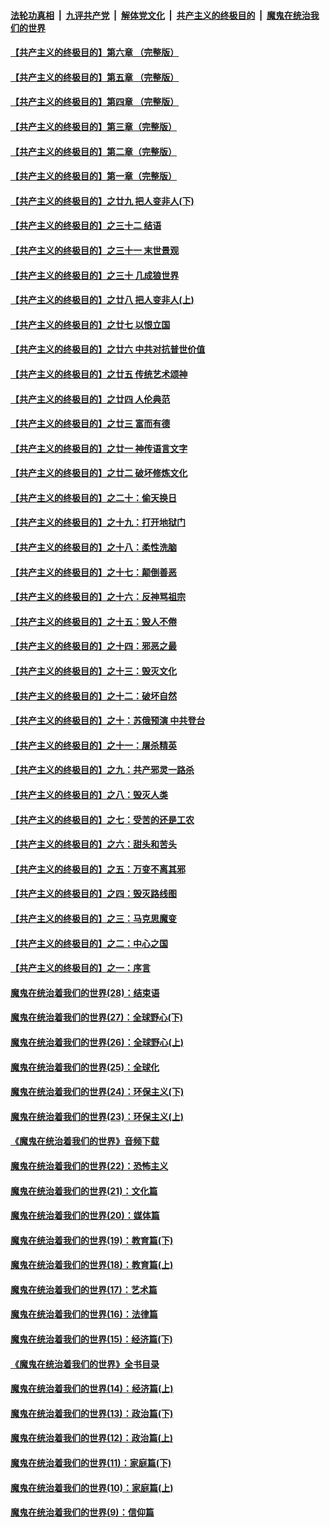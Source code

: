 

####  [法轮功真相](../../../../basic/blob/master/README.md?t=04272231) &nbsp;|&nbsp; [九评共产党](../../../../9ping.md/blob/master/README.md?t=04272231) &nbsp;|&nbsp; [解体党文化](../../../../jtdwh.md/blob/master/README.md?t=04272231)  &nbsp;|&nbsp; [共产主义的终极目的](../../../../gczydzjmd.md/blob/master/README.md?t=04272231) &nbsp;|&nbsp; [魔鬼在统治我们的世界](../../../../mgztzwmdsj.md/blob/master/README.md?t=04272231) 

#### [【共产主义的终极目的】第六章 （完整版）](../pages/nsc422/n11428913.md?t=04272231) 

#### [【共产主义的终极目的】第五章 （完整版）](../pages/nsc422/n11428912.md?t=04272231) 

#### [【共产主义的终极目的】第四章 （完整版）](../pages/nsc422/n11428907.md?t=04272231) 

#### [【共产主义的终极目的】第三章（完整版）](../pages/nsc422/n11428848.md?t=04272231) 

#### [【共产主义的终极目的】第二章（完整版）](../pages/nsc422/n11428831.md?t=04272231) 

#### [【共产主义的终极目的】第一章（完整版）](../pages/nsc422/n11417651.md?t=04272231) 

#### [【共产主义的终极目的】之廿九 把人变非人(下)](../pages/nsc422/n11344140.md?t=04272231) 

#### [【共产主义的终极目的】之三十二 结语](../pages/nsc422/n11360535.md?t=04272231) 

#### [【共产主义的终极目的】之三十一 末世景观](../pages/nsc422/n11351129.md?t=04272231) 

#### [【共产主义的终极目的】之三十 几成狼世界](../pages/nsc422/n11348280.md?t=04272231) 

#### [【共产主义的终极目的】之廿八 把人变非人(上)](../pages/nsc422/n11340492.md?t=04272231) 

#### [【共产主义的终极目的】之廿七 以恨立国](../pages/nsc422/n11336944.md?t=04272231) 

#### [【共产主义的终极目的】之廿六 中共对抗普世价值](../pages/nsc422/n11324785.md?t=04272231) 

#### [【共产主义的终极目的】之廿五 传统艺术颂神](../pages/nsc422/n11296396.md?t=04272231) 

#### [【共产主义的终极目的】之廿四 人伦典范](../pages/nsc422/n11296397.md?t=04272231) 

#### [【共产主义的终极目的】之廿三 富而有德](../pages/nsc422/n11283598.md?t=04272231) 

#### [【共产主义的终极目的】之廿一 神传语言文字](../pages/nsc422/n11263265.md?t=04272231) 

#### [【共产主义的终极目的】之廿二 破坏修炼文化](../pages/nsc422/n11245728.md?t=04272231) 

#### [【共产主义的终极目的】之二十：偷天换日](../pages/nsc422/n11238846.md?t=04272231) 

#### [【共产主义的终极目的】之十九：打开地狱门](../pages/nsc422/n11206376.md?t=04272231) 

#### [【共产主义的终极目的】之十八：柔性洗脑](../pages/nsc422/n11199994.md?t=04272231) 

#### [【共产主义的终极目的】之十七：颠倒善恶](../pages/nsc422/n11179782.md?t=04272231) 

#### [【共产主义的终极目的】之十六：反神骂祖宗](../pages/nsc422/n11166798.md?t=04272231) 

#### [【共产主义的终极目的】之十五：毁人不倦](../pages/nsc422/n11166792.md?t=04272231) 

#### [【共产主义的终极目的】之十四：邪恶之最](../pages/nsc422/n11150249.md?t=04272231) 

#### [【共产主义的终极目的】之十三：毁灭文化](../pages/nsc422/n11135227.md?t=04272231) 

#### [【共产主义的终极目的】之十二：破坏自然](../pages/nsc422/n11135214.md?t=04272231) 

#### [【共产主义的终极目的】之十：苏俄预演 中共登台](../pages/nsc422/n11118424.md?t=04272231) 

#### [【共产主义的终极目的】之十一：屠杀精英](../pages/nsc422/n11118442.md?t=04272231) 

#### [【共产主义的终极目的】之九：共产邪灵一路杀](../pages/nsc422/n11114139.md?t=04272231) 

#### [【共产主义的终极目的】之八：毁灭人类](../pages/nsc422/n11108503.md?t=04272231) 

#### [【共产主义的终极目的】之七：受苦的还是工农](../pages/nsc422/n11101809.md?t=04272231) 

#### [【共产主义的终极目的】之六：甜头和苦头](../pages/nsc422/n11096971.md?t=04272231) 

#### [【共产主义的终极目的】之五：万变不离其邪](../pages/nsc422/n11091285.md?t=04272231) 

#### [【共产主义的终极目的】之四：毁灭路线图](../pages/nsc422/n11086284.md?t=04272231) 

#### [【共产主义的终极目的】之三：马克思魔变](../pages/nsc422/n11061941.md?t=04272231) 

#### [【共产主义的终极目的】之二：中心之国](../pages/nsc422/n11047728.md?t=04272231) 

#### [【共产主义的终极目的】之一：序言](../pages/nsc422/n11086077.md?t=04272231) 

#### [魔鬼在统治着我们的世界(28)：结束语](../pages/nsc422/n10936246.md?t=04272231) 

#### [魔鬼在统治着我们的世界(27)：全球野心(下)](../pages/nsc422/n10928319.md?t=04272231) 

#### [魔鬼在统治着我们的世界(26)：全球野心(上)](../pages/nsc422/n10900318.md?t=04272231) 

#### [魔鬼在统治着我们的世界(25)：全球化](../pages/nsc422/n10788205.md?t=04272231) 

#### [魔鬼在统治着我们的世界(24)：环保主义(下)](../pages/nsc422/n10695307.md?t=04272231) 

#### [魔鬼在统治着我们的世界(23)：环保主义(上)](../pages/nsc422/n10688613.md?t=04272231) 

#### [《魔鬼在统治着我们的世界》音频下载](../pages/nsc422/n10635553.md?t=04272231) 

#### [魔鬼在统治着我们的世界(22)：恐怖主义](../pages/nsc422/n10614727.md?t=04272231) 

#### [魔鬼在统治着我们的世界(21)：文化篇](../pages/nsc422/n10597706.md?t=04272231) 

#### [魔鬼在统治着我们的世界(20)：媒体篇](../pages/nsc422/n10586579.md?t=04272231) 

#### [魔鬼在统治着我们的世界(19)：教育篇(下)](../pages/nsc422/n10564808.md?t=04272231) 

#### [魔鬼在统治着我们的世界(18)：教育篇(上)](../pages/nsc422/n10526970.md?t=04272231) 

#### [魔鬼在统治着我们的世界(17)：艺术篇](../pages/nsc422/n10499093.md?t=04272231) 

#### [魔鬼在统治着我们的世界(16)：法律篇](../pages/nsc422/n10485969.md?t=04272231) 

#### [魔鬼在统治着我们的世界(15)：经济篇(下)](../pages/nsc422/n10469975.md?t=04272231) 

#### [《魔鬼在统治着我们的世界》全书目录](../pages/nsc422/n10464261.md?t=04272231) 

#### [魔鬼在统治着我们的世界(14)：经济篇(上)](../pages/nsc422/n10457370.md?t=04272231) 

#### [魔鬼在统治着我们的世界(13)：政治篇(下)](../pages/nsc422/n10448270.md?t=04272231) 

#### [魔鬼在统治着我们的世界(12)：政治篇(上)](../pages/nsc422/n10444576.md?t=04272231) 

#### [魔鬼在统治着我们的世界(11)：家庭篇(下)](../pages/nsc422/n10440961.md?t=04272231) 

#### [魔鬼在统治着我们的世界(10)：家庭篇(上)](../pages/nsc422/n10435448.md?t=04272231) 

#### [魔鬼在统治着我们的世界(9)：信仰篇](../pages/nsc422/n10432159.md?t=04272231) 

